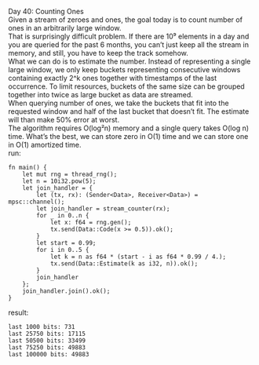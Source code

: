 Day 40: Counting Ones
<br>
Given a stream of zeroes and ones, the goal today is to count number of ones in an arbitrarily large window.
<br>
That is surprisingly difficult problem. If there are 10⁹ elements in a day and you are queried for the past 6 months, you can’t just keep all the stream in memory, and still, you have to keep the track somehow.
<br>
What we can do is to estimate the number. Instead of representing a single large window, we only keep buckets representing consecutive windows containing exactly 2^k ones together with timestamps of the last occurrence. To limit resources, buckets of the same size can be grouped together into twice as large bucket as data are streamed.
<br>
When querying number of ones, we take the buckets that fit into the requested window and half of the last bucket that doesn’t fit. The estimate will than make 50% error at worst.
<br>
The algorithm requires O(log²n) memory and a single query takes O(log n) time. What’s the best, we can store zero in O(1) time and we can store one in O(1) amortized time.
<br>
run:
```
fn main() {
    let mut rng = thread_rng();
    let n = 10i32.pow(5);
    let join_handler = {
        let (tx, rx): (Sender<Data>, Receiver<Data>) = mpsc::channel();
        let join_handler = stream_counter(rx);
        for _ in 0..n {
            let x: f64 = rng.gen();
            tx.send(Data::Code(x >= 0.5)).ok();
        }
        let start = 0.99;
        for i in 0..5 {
            let k = n as f64 * (start - i as f64 * 0.99 / 4.);
            tx.send(Data::Estimate(k as i32, n)).ok();
        }
        join_handler
    };
    join_handler.join().ok();
}
```
result:
```
last 1000 bits: 731
last 25750 bits: 17115
last 50500 bits: 33499
last 75250 bits: 49883
last 100000 bits: 49883
```